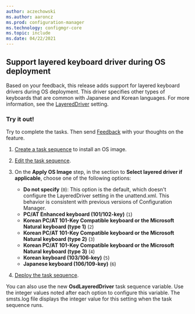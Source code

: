 ```yaml
---
author: aczechowski
ms.author: aaroncz
ms.prod: configuration-manager
ms.technology: configmgr-core
ms.topic: include
ms.date: 04/22/2021
---
```


## <a name="bkmk_keyboard"></a> Support layered keyboard driver during OS deployment

<!--9735002-->

Based on your feedback, this release adds support for layered keyboard drivers during OS deployment. This driver specifies other types of keyboards that are common with Japanese and Korean languages. For more information, see the [LayeredDriver](/windows-hardware/customize/desktop/unattend/microsoft-windows-international-core-winpe-layereddriver) setting.

### Try it out!

Try to complete the tasks. Then send [Feedback](../../../../understand/find-help.md#product-feedback) with your thoughts on the feature.

1. [Create a task sequence](../../../../../osd/deploy-use/create-a-task-sequence-to-install-an-operating-system.md) to install an OS image.

1. [Edit the task sequence](../../../../../osd/understand/task-sequence-editor.md#bkmk_edit).

1. On the **Apply OS Image** step, in the section to **Select layered driver if applicable**, choose one of the following options:

    - **Do not specify** (`0`): This option is the default, which doesn't configure the LayeredDriver setting in the unattend.xml. This behavior is consistent with previous versions of Configuration Manager.
    - **PC/AT Enhanced keyboard (101/102-key)** (`1`)
    - **Korean PC/AT 101-Key Compatible keyboard or the Microsoft Natural keyboard (type 1)** (`2`)
    - **Korean PC/AT 101-Key Compatible keyboard or the Microsoft Natural keyboard (type 2)** (`3`)
    - **Korean PC/AT 101-Key Compatible keyboard or the Microsoft Natural keyboard (type 3)** (`4`)
    - **Korean keyboard (103/106-key)** (`5`)
    - **Japanese keyboard (106/109-key)** (`6`)

1. [Deploy the task sequence](../../../../../osd/deploy-use/deploy-a-task-sequence.md).

You can also use the new **OsdLayeredDriver** task sequence variable. Use the integer values noted after each option to configure this variable. The smsts.log file displays the integer value for this setting when the task sequence runs.
